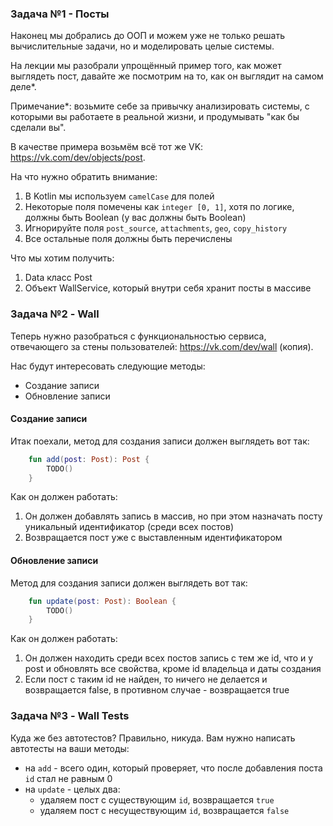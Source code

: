 ### Задача №1 - Посты
Наконец мы добрались до ООП и можем уже не только решать вычислительные задачи, но и моделировать целые системы.

На лекции мы разобрали упрощённый пример того, как может выглядеть пост, давайте же посмотрим на то, как он выглядит на самом деле*.

Примечание*: возьмите себе за привычку анализировать системы, с которыми вы работаете в реальной жизни, и продумывать "как бы сделали вы".

В качестве примера возьмём всё тот же VK: https://vk.com/dev/objects/post.

На что нужно обратить внимание:
1. В Kotlin мы используем `camelCase` для полей
2. Некоторые поля помечены как `integer [0, 1]`, хотя по логике, должны быть Boolean (у вас должны быть Boolean)
3. Игнорируйте поля `post_source`, `attachments`, `geo`, `copy_history`
4. Все остальные поля должны быть перечислены

Что мы хотим получить:
1. Data класс Post
2. Объект WallService, который внутри себя хранит посты в массиве

### Задача №2 - Wall
Теперь нужно разобраться с функциональностью сервиса, отвечающего за стены пользователей: https://vk.com/dev/wall (копия).

Нас будут интересовать следующие методы:
- Создание записи
- Обновление записи

#### Создание записи
Итак поехали, метод для создания записи должен выглядеть вот так:
```kt
    fun add(post: Post): Post {
        TODO()
    }
```

Как он должен работать:
1. Он должен добавлять запись в массив, но при этом назначать посту уникальный идентификатор (среди всех постов)
2. Возвращается пост уже с выставленным идентификатором

#### Обновление записи
Метод для создания записи должен выглядеть вот так:
```kt
    fun update(post: Post): Boolean {
        TODO()
    }
```

Как он должен работать:
1. Он должен находить среди всех постов запись с тем же id, что и у post и обновлять все свойства, кроме id владельца и даты создания
2. Если пост с таким id не найден, то ничего не делается и возвращается false, в противном случае - возвращается true

### Задача №3 - Wall Tests
Куда же без автотестов? Правильно, никуда. Вам нужно написать автотесты на ваши методы:

- на `add` - всего один, который проверяет, что после добавления поста `id` стал не равным 0
- на `update` - целых два:
    - удаляем пост с существующим `id`, возвращается `true`
    - удаляем пост с несуществующим `id`, возвращается `false`